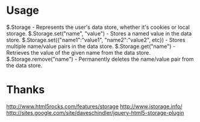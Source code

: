 Usage
=
$.Storage - Represents the user's data store, whether it's cookies or local storage.
$.Storage.set("name", "value") - Stores a named value in the data store.
$.Storage.set({"name1":"value1", "name2":"value2", etc}) - Stores multiple name/value pairs in the data store.
$.Storage.get("name") - Retrieves the value of the given name from the data store.
$.Storage.remove("name") - Permanently deletes the name/value pair from the data store.

Thanks
=
http://www.html5rocks.com/features/storage
http://www.jstorage.info/
http://sites.google.com/site/daveschindler/jquery-html5-storage-plugin
